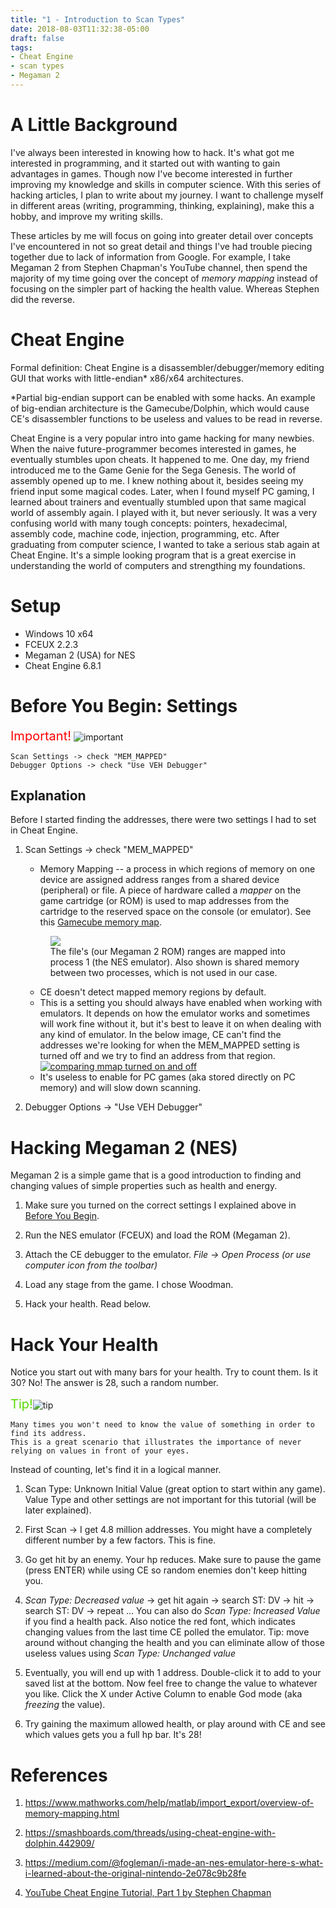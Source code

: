 ```yaml
---
title: "1 - Introduction to Scan Types"
date: 2018-08-03T11:32:38-05:00
draft: false
tags:
- Cheat Engine
- scan types
- Megaman 2
---
```


# A Little Background

I've always been interested in knowing how to hack. It's what got me interested in programming, and it started out with wanting to gain advantages in games. Though now I've become interested in further improving my knowledge and skills in computer science. With this series of hacking articles, I plan to write about my journey. I want to challenge myself in different areas (writing, programming, thinking, explaining), make this a hobby, and improve my writing skills.

These articles by me will focus on going into greater detail over concepts I've encountered in not so great detail and things I've had trouble piecing together due to lack of information from Google. For example, I take  Megaman 2 from Stephen Chapman's YouTube channel, then spend the majority of my time going over the concept of *memory mapping* instead of focusing on the simpler part of hacking the health value. Whereas Stephen did the reverse.

# Cheat Engine

Formal definition: Cheat Engine is a disassembler/debugger/memory editing GUI that works with little-endian* x86/x64 architectures.

*Partial big-endian support can be enabled with some hacks. An example of big-endian architecture is the Gamecube/Dolphin, which would cause CE's disassembler functions to be useless and values to be read in reverse.

Cheat Engine is a very popular intro into game hacking for many newbies. When the naive future-programmer becomes interested in games, he eventually stumbles upon cheats. It happened to me. One day, my friend introduced me to the Game Genie for the Sega Genesis. The world of assembly opened up to me. I knew nothing about it, besides seeing my friend input some magical codes. Later, when I found myself PC gaming, I learned about trainers and eventually stumbled upon that same magical world of assembly again. I played with it, but never seriously. It was a very confusing world with many tough concepts: pointers, hexadecimal, assembly code, machine code, injection, programming, etc. After graduating from computer science, I wanted to take a serious stab again at Cheat Engine. It's a simple looking program that is a great exercise in understanding the world of computers and strengthing my foundations.

# Setup

* Windows 10 x64
* FCEUX 2.2.3
* Megaman 2 (USA) for NES
* Cheat Engine 6.8.1

# Before You Begin: Settings

<span style="color:red; font-size:20px">Important!</span> ![important][important]
```
Scan Settings -> check "MEM_MAPPED"
Debugger Options -> check "Use VEH Debugger"
```

## Explanation

Before I started finding the addresses, there were two settings I had to set in Cheat Engine.

1. Scan Settings -> check "MEM_MAPPED"
    * Memory Mapping -- a process in which regions of memory on one device are assigned address ranges from a shared device (peripheral) or file. A piece of hardware called a *mapper* on the game cartridge (or ROM) is used to map addresses from the cartridge to the reserved space on the console (or emulator). See this [Gamecube memory map].

    <figure>
        <img src="/~ef/assets/images/intro-scan-types/memmap1.gif"/>
        <figcaption>The file's (our Megaman 2 ROM) ranges are mapped into process 1 (the NES emulator). Also shown is shared memory between two processes, which is not used in our case.</figcaption>
    </figure>

    * CE doesn't detect mapped memory regions by default.
    * This is a setting you should always have enabled when working with emulators. It depends on how the emulator works and sometimes will work fine without it, but it's best to leave it on when dealing with any kind of emulator. In the below image, CE can't find the addresses we're looking for when the MEM_MAPPED setting is turned off and we try to find an address from that region. [![comparing mmap turned on and off]][comparing mmap turned on and off]
    * It's useless to enable for PC games (aka stored directly on PC memory) and will slow down scanning.
2. Debugger Options -> "Use VEH Debugger"

# Hacking Megaman 2 (NES)

Megaman 2 is a simple game that is a good introduction to finding and changing values of simple properties such as health and energy.

1. Make sure you turned on the correct settings I explained above in [Before You Begin].

2. Run the NES emulator (FCEUX) and load the ROM (Megaman 2).

3. Attach the CE debugger to the emulator. *File -> Open Process (or use computer icon from the toolbar)*

4. Load any stage from the game. I chose Woodman.

5. Hack your health. Read below.

# Hack Your Health

Notice you start out with many bars for your health. Try to count them. Is it 30? No! The answer is 28, such a random number.

<span style="color:#57D900; font-size:20px">Tip!</span>![tip][tip]
```
Many times you won't need to know the value of something in order to find its address. 
This is a great scenario that illustrates the importance of never 
relying on values in front of your eyes.
```

Instead of counting, let's find it in a logical manner.

   1. Scan Type: Unknown Initial Value (great option to start within any game). Value Type and other settings are not important for this tutorial (will be later explained).

   2. First Scan -> I get 4.8 million addresses. You might have a completely different number by a few factors. This is fine.

   3. Go get hit by an enemy. Your hp reduces. Make sure to pause the game (press ENTER) while using CE so random enemies don't keep hitting you.

   4. *Scan Type: Decreased value* -> get hit again -> search ST: DV -> hit -> search ST: DV -> repeat ... You can also do *Scan Type: Increased Value* if you find a health pack. Also notice the red font, which indicates changing values from the last time CE polled the emulator. Tip: move around without changing the health and you can eliminate allow of those useless values using *Scan Type: Unchanged value*

   5. Eventually, you will end up with 1 address. Double-click it to add to your saved list at the bottom. Now feel free to change the value to whatever you like. Click the X under Active Column to enable God mode (aka *freezing* the value).

   6. Try gaining the maximum allowed health, or play around with CE and see which values gets you a full hp bar. It's 28!

# References

1. https://www.mathworks.com/help/matlab/import_export/overview-of-memory-mapping.html

2. https://smashboards.com/threads/using-cheat-engine-with-dolphin.442909/

3. https://medium.com/@fogleman/i-made-an-nes-emulator-here-s-what-i-learned-about-the-original-nintendo-2e078c9b28fe

4. [YouTube Cheat Engine Tutorial, Part 1 by Stephen Chapman]

[Gamecube memory map]: http://www.gc-forever.com/yagcd/chap4.html#sec4
[comparing mmap turned on and off]: /~ef/assets/images/intro-scan-types/mmap-on-off-dolphin.png
[Before You Begin]: #before-you-begin-settings
[YouTube Cheat Engine Tutorial, Part 1 by Stephen Chapman]: https://www.youtube.com/watch?v=hgrIKUR5Hww
[memory mapping between rom and emulator]: /~ef/assets/images/intro-scan-types/memmap1.gif
[important]: /~ef/assets/images/maki-chibi.png
[tip]: /~ef/assets/images/kotori-chibi.png